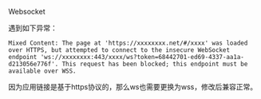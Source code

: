 Websocket

遇到如下异常：
```
Mixed Content: The page at 'https://xxxxxxxx.net/#/xxxx' was loaded over HTTPS, but attempted to connect to the insecure WebSocket endpoint 'ws://xxxxxxxx:443/xxxx/ws?token=68442701-ed69-4337-aa1a-d213056e776f'. This request has been blocked; this endpoint must be available over WSS.
```

因为应用链接是基于https协议的，那么ws也需要更换为wss，修改后兼容正常。